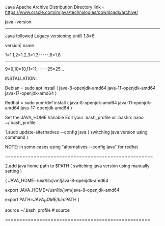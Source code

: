 Java Apache Archive Distribution Directory link = https://www.oracle.com/in/java/technologies/downloads/archive/

java -version 

-------------------

Java followed Legacy versioning untill 1.8=8

version| name

1=1.1,2=1.2,3=1.3-----,8=1.8

-----------------------------

9=9,10=10,11=11,-----25=25...

INSTALLATION:

Debian = sudo apt install ( java-8-openjdk-amd64  java-11-openjdk-amd64  java-17-openjdk-amd64 )

Redhat = sudo yum/dnf install (  java-8-openjdk-amd64  java-11-openjdk-amd64  java-17-openjdk-amd64 )

Set the JAVA_HOME Variable
Edit your .bash_profile or .bashrc
nano ~/.bash_profile

1.sudo update-alternatives --config java ( switching java version using command )

NOTE: in some cases using "alternatives --config java"  for redhat

====================================================

2.add java home path to $PATH ( switching java version using manually setting )

{ JAVA_HOME=/usr/lib/jvm/java-8-openjdk-amd64

export JAVA_HOME=/usr/lib/jvm/java-8-openjdk-amd64

export PATH=$JAVA_HOME/bin:$PATH  }

source ~/.bash_profile  # source

===================================================
